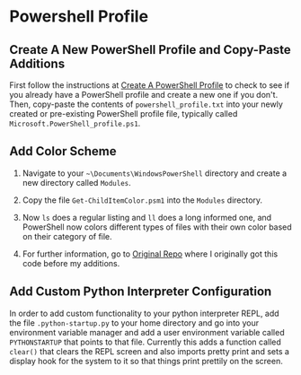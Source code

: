 # Powershell Profile

## Create A New PowerShell Profile and Copy-Paste Additions
First follow the instructions at
[Create A PowerShell Profile](https://www.howtogeek.com/126469/how-to-create-a-powershell-profile/)
to check to see if you already have a PowerShell profile and create a new one if you don't. Then, copy-paste the contents of `powershell_profile.txt` into your newly created or pre-existing PowerShell profile file, typically called `Microsoft.PowerShell_profile.ps1`.

## Add Color Scheme
1) Navigate to your `~\Documents\WindowsPowerShell` directory and create a new directory called `Modules`.
2) Copy the file `Get-ChildItemColor.psm1` into the `Modules` directory.
3) Now `ls` does a regular listing and `ll` does a long informed one, and PowerShell now colors
different types of files with their own color based on their category of file.

4) For further information, go to [Original Repo](https://github.com/joonro/Get-ChildItemColor)
where I originally got this code before my additions.

## Add Custom Python Interpreter Configuration
In order to add custom functionality to your python interpreter REPL, add the file
`.python-startup.py` to your home directory and go into your environment variable manager and add a
user environment variable called `PYTHONSTARTUP` that points to that file. Currently this adds a
function called `clear()` that clears the REPL screen and also imports pretty print and sets a
display hook for the system to it so that things print prettily on the screen.
